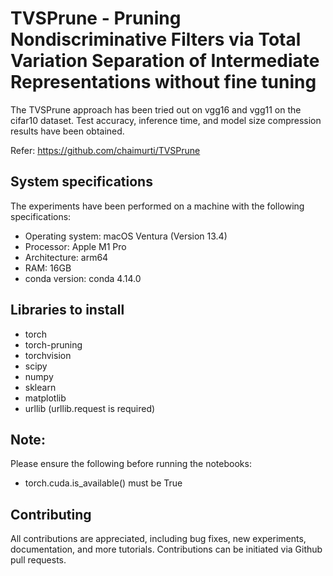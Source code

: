 # TVSPrune - Pruning Nondiscriminative Filters via Total Variation Separation of Intermediate Representations without fine tuning
The TVSPrune approach has been tried out on vgg16 and vgg11 on the cifar10 dataset. Test accuracy, inference time, and model size compression results have been obtained.

Refer: https://github.com/chaimurti/TVSPrune

## System specifications
The experiments have been performed on a machine with the following specifications:
* Operating system: macOS Ventura (Version 13.4)
* Processor: Apple M1 Pro
* Architecture: arm64
* RAM: 16GB
* conda version: conda 4.14.0

## Libraries to install
* torch
* torch-pruning
* torchvision
* scipy
* numpy
* sklearn
* matplotlib
* urllib (urllib.request is required)

## Note:
Please ensure the following before running the notebooks:
* torch.cuda.is_available() must be True

## Contributing
All contributions are appreciated, including bug fixes, new experiments, documentation, and more tutorials. Contributions can be initiated via Github pull requests.